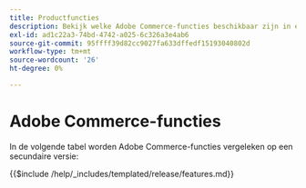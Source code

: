 ```yaml
---
title: Productfuncties
description: Bekijk welke Adobe Commerce-functies beschikbaar zijn in een specifieke releaseversie.
exl-id: ad1c22a3-74bd-4742-a025-6c326a3e4ab6
source-git-commit: 95ffff39d82cc9027fa633dffedf15193040802d
workflow-type: tm+mt
source-wordcount: '26'
ht-degree: 0%

---
```


# Adobe Commerce-functies

In de volgende tabel worden Adobe Commerce-functies vergeleken op een secundaire versie:

{{$include /help/_includes/templated/release/features.md}}
